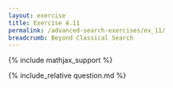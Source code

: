 ```yaml
---
layout: exercise
title: Exercise 4.11
permalink: /advanced-search-exercises/ex_11/
breadcrumb: Beyond Classical Search
---
```


{% include mathjax_support %}

<div><i class="arrow-up loader" data-chapter="advanced-search-exercises" data-exercise="ex_11" data-rating="0"></i></div>
{% include_relative question.md %}
